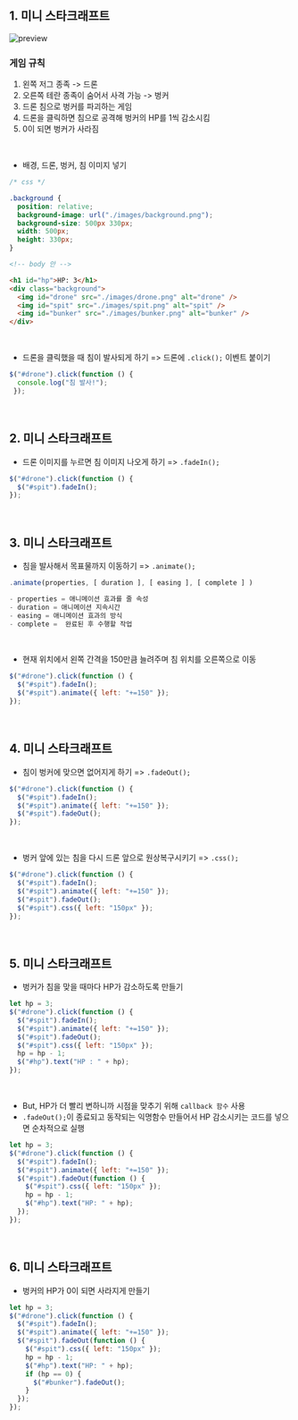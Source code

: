 ## 1. 미니 스타크래프트
![preview](https://user-images.githubusercontent.com/117449788/232533729-956142d4-4c8a-4b1d-8a1f-56f0c1babadf.png)

### 게임 규칙
1) 왼쪽 저그 종족 -> 드론
2) 오른쪽 테란 종족이 숨어서 사격 가능 -> 벙커
3) 드론 침으로 벙커를 파괴하는 게임
4) 드론을 클릭하면 침으로 공격해 벙커의 HP를 1씩 감소시킴
5) 0이 되면 벙커가 사라짐
<br>

- 배경, 드론, 벙커, 침 이미지 넣기
```css
/* css */

.background {
  position: relative;
  background-image: url("./images/background.png");
  background-size: 500px 330px;
  width: 500px;
  height: 330px;
}
```
```html
<!-- body 안 -->

<h1 id="hp">HP: 3</h1>
<div class="background">
  <img id="drone" src="./images/drone.png" alt="drone" />
  <img id="spit" src="./images/spit.png" alt="spit" />
  <img id="bunker" src="./images/bunker.png" alt="bunker" />
</div>
```
<br>  

- 드론을 클릭했을 때 침이 발사되게 하기 => 드론에 `.click();` 이벤트 붙이기
```javascript
$("#drone").click(function () {
  console.log("침 발사!");
 });
```
<br>

## 2. 미니 스타크래프트 
- 드론 이미지를 누르면 침 이미지 나오게 하기 => `.fadeIn();`
```javascript
$("#drone").click(function () {
  $("#spit").fadeIn();
});
```
<br>

## 3. 미니 스타크래프트
- 침을 발사해서 목표물까지 이동하기 => `.animate();`  
```javascript
.animate(properties, [ duration ], [ easing ], [ complete ] )

- properties = 애니메이션 효과를 줄 속성
- duration = 애니메이션 지속시간
- easing = 애니메이션 효과의 방식
- complete =  완료된 후 수행할 작업
```
  
<br>

- 현재 위치에서 왼쪽 간격을 150만큼 늘려주며 침 위치를 오른쪽으로 이동
```javascript
$("#drone").click(function () {
  $("#spit").fadeIn();
  $("#spit").animate({ left: "+=150" });
});
```
<br>

## 4. 미니 스타크래프트
- 침이 벙커에 맞으면 없어지게 하기 => `.fadeOut();`
```javascript
$("#drone").click(function () {
  $("#spit").fadeIn();
  $("#spit").animate({ left: "+=150" });
  $("#spit").fadeOut();
});
```
<br>

- 벙커 앞에 있는 침을 다시 드론 앞으로 원상복구시키기 => `.css();`
```javascript
$("#drone").click(function () {
  $("#spit").fadeIn();
  $("#spit").animate({ left: "+=150" });
  $("#spit").fadeOut();
  $("#spit").css({ left: "150px" });
});
```
<br>

## 5. 미니 스타크래프트
- 벙커가 침을 맞을 때마다 HP가 감소하도록 만들기
```javascript
let hp = 3;
$("#drone").click(function () {
  $("#spit").fadeIn();
  $("#spit").animate({ left: "+=150" });
  $("#spit").fadeOut();
  $("#spit").css({ left: "150px" });
  hp = hp - 1;
  $("#hp").text("HP : " + hp);
});
```
<br>

- But, HP가 더 빨리 변하니까 시점을 맞추기 위해 `callback 함수` 사용
- `.fadeOut();`이 종료되고 동작되는 익명함수 만들어서 HP 감소시키는 코드를 넣으면 순차적으로 실행
```javascript
let hp = 3;
$("#drone").click(function () {
  $("#spit").fadeIn();
  $("#spit").animate({ left: "+=150" });
  $("#spit").fadeOut(function () {
    $("#spit").css({ left: "150px" });
    hp = hp - 1;
    $("#hp").text("HP: " + hp);
  });
});
```
<br>

## 6. 미니 스타크래프트
- 벙커의 HP가 0이 되면 사라지게 만들기
```javascript
let hp = 3;
$("#drone").click(function () {
  $("#spit").fadeIn();
  $("#spit").animate({ left: "+=150" });
  $("#spit").fadeOut(function () {
    $("#spit").css({ left: "150px" });
    hp = hp - 1;
    $("#hp").text("HP: " + hp);
    if (hp == 0) {
      $("#bunker").fadeOut();
    }
  });
});
```

